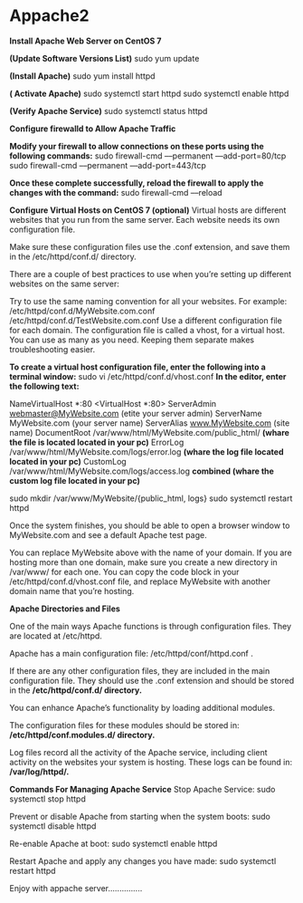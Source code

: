 # Appache2
**Install Apache Web Server on CentOS 7**


**(Update Software Versions List)**
sudo yum update 
 
**(Install Apache)**
sudo yum install httpd

**( Activate Apache)**
sudo systemctl start httpd 
sudo systemctl enable httpd

**(Verify Apache Service)**
sudo systemctl status httpd

**Configure firewalld to Allow Apache Traffic**

**Modify your firewall to allow connections on these ports using the following commands:**
sudo firewall-cmd ––permanent ––add-port=80/tcp
sudo firewall-cmd ––permanent ––add-port=443/tcp

**Once these complete successfully, reload the firewall to apply the changes with the command:**
sudo firewall-cmd ––reload
 
**Configure Virtual Hosts on CentOS 7 (optional)**
Virtual hosts are different websites that you run from the same server. Each website needs its own configuration file.

Make sure these configuration files use the .conf extension, and save them in the /etc/httpd/conf.d/ directory.

There are a couple of best practices to use when you’re setting up different websites on the same server:

Try to use the same naming convention for all your websites. For example:
/etc/httpd/conf.d/MyWebsite.com.conf
/etc/httpd/conf.d/TestWebsite.com.conf
Use a different configuration file for each domain. The configuration file is called a vhost, for a virtual host. You can use as many as you need. Keeping them separate makes troubleshooting easier.

**To create a virtual host configuration file, enter the following into a terminal window:**
sudo vi /etc/httpd/conf.d/vhost.conf
**In the editor, enter the following text:**

NameVirtualHost *:80
<VirtualHost *:80>
ServerAdmin webmaster@MyWebsite.com (etite your server admin)
ServerName MyWebsite.com (your server name)
ServerAlias www.MyWebsite.com (site name)
DocumentRoot /var/www/html/MyWebsite.com/public_html/ **(whare the file is located located in your pc)**
ErrorLog /var/www/html/MyWebsite.com/logs/error.log **(whare the log file located located in your pc)**
CustomLog /var/www/html/MyWebsite.com/logs/access.log **combined (whare the custom log file located in your pc)**
</VirtualHost>
 
sudo mkdir /var/www/MyWebsite/{public_html, logs}
sudo systemctl restart httpd

Once the system finishes, you should be able to open a browser window to MyWebsite.com and see a default Apache test page.

You can replace MyWebsite above with the name of your domain. If you are hosting more than one domain, make sure you create a new directory in /var/www/ for each one. You can copy the code block in your /etc/httpd/conf.d/vhost.conf file, and replace MyWebsite with another domain name that you’re hosting.

**Apache Directories and Files**

One of the main ways Apache functions is through configuration files. They are located at /etc/httpd.

Apache has a main configuration file: /etc/httpd/conf/httpd.conf .

If there are any other configuration files, they are included in the main configuration file. They should use the .conf extension and should be stored in the **/etc/httpd/conf.d/ directory.**

You can enhance Apache’s functionality by loading additional modules.

The configuration files for these modules should be stored in: **/etc/httpd/conf.modules.d/ directory.**

Log files record all the activity of the Apache service, including client activity on the websites your system is hosting. These logs can be found in:  **/var/log/httpd/.**

**Commands For Managing Apache Service**
Stop Apache Service:
sudo systemctl stop httpd

Prevent or disable Apache from starting when the system boots:
sudo systemctl disable httpd

Re-enable Apache at boot:
sudo systemctl enable httpd

Restart Apache and apply any changes you have made:
sudo systemctl restart httpd

Enjoy with appache server...............
